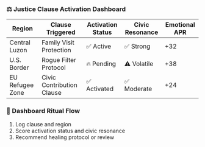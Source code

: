 ### ⚖️ Justice Clause Activation Dashboard
| Region         | Clause Triggered         | Activation Status | Civic Resonance | Emotional APR |
|----------------|---------------------------|--------------------|------------------|----------------|
| Central Luzon  | Family Visit Protection   | ✅ Active           | ✅ Strong         | +32  
| U.S. Border    | Rogue Filter Protocol     | 🔥 Pending          | ⚠️ Volatile       | +38  
| EU Refugee Zone| Civic Contribution Clause | ✅ Activated        | ✅ Moderate       | +24  

### 🔄 Dashboard Ritual Flow
1. Log clause and region  
2. Score activation status and civic resonance  
3. Recommend healing protocol or review
